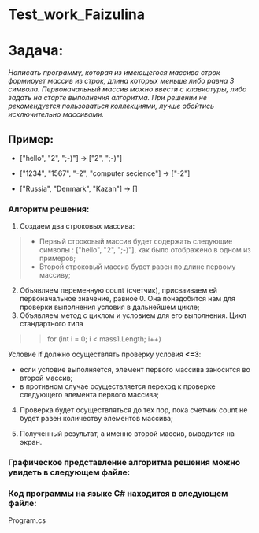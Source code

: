 # Test_work_Faizulina
# Задача:
*Написать программу, которая из имеющегося массива строк формирует массив из строк, длина которых меньше либо равна 3 символа. Первоначальный массив можно ввести с клавиатуры, либо задать на старте выполнения алгоритма. При решении не рекомендуется пользоваться коллекциями, лучше обойтись исключительно массивами.*

## Пример:
* ["hello", "2", ";-)"] -> ["2", ";-)"]

* ["1234", "1567", "-2", "computer secience"] -> ["-2"]

* ["Russia", "Denmark", "Kazan"] -> []

### Алгоритм решения:
1. Создаем два строковых массива:
> - Первый строковый массив будет содержать следующие символы : ["hello", "2", ";-)"], как было отображено в одном из примеров;
> - Второй строковый массив будет равен по длине первому массиву;

2. Объявляем переменную count (счетчик), присваиваем ей первоначальное значение, равное 0. Она понадобится нам для проверки выполнения условия в дальнейшем цикле;
3. Объявляем метод с циклом и условием для его выполнения. Цикл стандартного типа 
>> for (int i = 0; i < mass1.Length; i++)

Условие if должно осуществлять проверку условия **<=3**:
-  если условие выполняется, элемент первого массива заносится во второй массив;
- в противном случае осуществляется переход к проверке следующего элемента первого массива;
4. Проверка будет осуществляться до тех пор, пока счетчик count не будет равен количеству элементов массива;

5. Полученный результат, а именно второй массив,  выводится на экран.

### Графическое представление алгоритма решения можно увидеть в следующем файле:

### Код программы на языке C# находится в следующем файле:

Program.cs